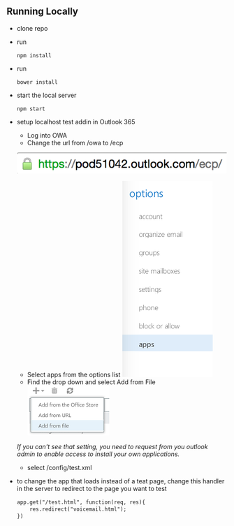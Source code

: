 Running Locally
---------------
* clone repo
* run
	```
	npm install
	```
* run
	```
	bower install
	```
* start the local server
	```
	npm start
	```
* setup localhost test addin in Outlook 365
  * Log into OWA
  * Change the url from /owa to /ecp

  ![](src/web/images/setup/ecpurl.png)

  * Select apps from the options list
  ![](src/web/images/setup/apps.png)
  * Find the drop down and select Add from File
  ![](src/web/images/setup/addfromfile.png)

  _If you can't see that setting, you need to request from you outlook admin to enable access to install your own applications._

  * select /config/test.xml


* to change the app that loads instead of a teat page, change this handler in the server to redirect to the page you want to test
  ```
  app.get("/test.html", function(req, res){
      res.redirect("voicemail.html");
  })
  ```
